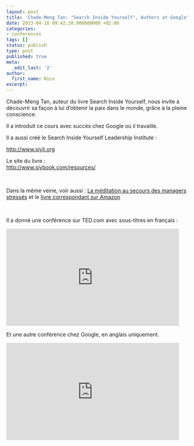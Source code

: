 ```yaml
---
layout: post
title: 'Chade-Meng Tan: "Search Inside Yourself", Authors at Google'
date: 2013-04-18 09:42:20.000000000 +02:00
categories:
- conferences
tags: []
status: publish
type: post
published: true
meta:
  _edit_last: '2'
author:
  first_name: Nico
excerpt:
---
```

<p>Chade-Meng Tan, auteur du livre Search Inside Yourself, nous invite à découvrir sa façon à lui d’obtenir la paix dans le monde, grâce à la pleine conscience.</p>
<p>Il a introduit ce cours avec succès chez Google où il travaille.</p>
<p>Il a aussi créé le Search Inside Yourself Leadership Institute :</p>
<p><a href="http://www.siyli.org">http://www.siyli.org</a></p>
<p>Le site du livre :<br />
<a href="http://www.siybook.com/resources/">http://www.siybook.com/resources/</a></p>
<p>&nbsp;</p>
<p>Dans la même veine, voir aussi : <a href="http://lentreprise.lexpress.fr/etre-efficace/la-meditation-au-secours-des-managers-stresses_35529.html">La méditation au secours des managers stressés</a> et le <a href="http://www.amazon.fr/dp/B007I7FYB8/">livre correspondant sur Amazon</a></p>
<p>&nbsp;</p>
<p>Il a donné une conférence sur TED.com avec sous-titres en français :</p>
<p><iframe src="http://embed.ted.com/talks/lang/fr/chade_meng_tan_everyday_compassion_at_google.html" height="259" width="460" allowfullscreen="" frameborder="0" scrolling="no"></iframe></p>
<p>Et une autre conférence chez Google, en anglais uniquement.</p>
<p><iframe src="http://www.youtube.com/embed/r8fcqrNO7so" height="259" width="460" allowfullscreen="" frameborder="0"></iframe></p>
